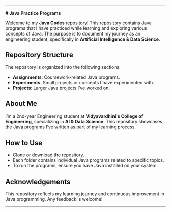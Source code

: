 
---

**# Java Practice Programs**

Welcome to my **Java Codes** repository! This repository contains Java programs that I have practiced while learning and exploring various concepts of Java. The purpose is to document my journey as an engineering student, specifically in **Artificial Intelligence & Data Science**.

## Repository Structure
The repository is organized into the following sections:
- **Assignments**: Coursework-related Java programs.
- **Experiments**: Small projects or concepts I have experimented with.
- **Projects**: Larger Java projects I’ve worked on.

## About Me
I’m a 2nd-year Engineering student at **Vidyavardhini's College of Engineering**, specializing in **AI & Data Science**. This repository showcases the Java programs I’ve written as part of my learning process.

## How to Use
- Clone or download the repository.
- Each folder contains individual Java programs related to specific topics.
- To run the programs, ensure you have Java installed on your system.

## Acknowledgements
This repository reflects my learning journey and continuous improvement in Java programming. Any feedback is welcome!

---
